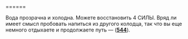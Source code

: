 ======

Вода прозрачна и холодна. Можете восстановить 4 СИЛЫ. Вряд ли имеет смысл пробовать напиться из другого колодца, так что вы еще немного отдыхаете и продолжаете путь — ([**544**](#n_544)).


